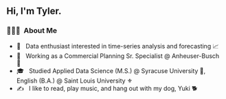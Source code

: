 <h2> Hi, I'm Tyler.</h2>

<h3> 👨🏻‍💻 &nbsp;About Me </h3>

- 🤔 &nbsp; Data enthusiast interested in time-series analysis and forecasting 📈
- 💼 &nbsp; Working as a Commercial Planning Sr. Specialist @ Anheuser-Busch 🦅
- 🎓 &nbsp; Studied Applied Data Science (M.S.) @ Syracuse University 🍊, English (B.A.) @ Saint Louis University ⚜
- ✍️ &nbsp; I like to read, play music, and hang out with my dog, Yuki 🐕
